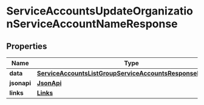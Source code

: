 

# ServiceAccountsUpdateOrganizationServiceAccountNameResponse


## Properties

| Name | Type | Description | Notes |
|------------ | ------------- | ------------- | -------------|
|**data** | [**ServiceAccountsListGroupServiceAccountsResponseDataInner**](ServiceAccountsListGroupServiceAccountsResponseDataInner.md) |  |  |
|**jsonapi** | [**JsonApi**](JsonApi.md) |  |  |
|**links** | [**Links**](Links.md) |  |  |




